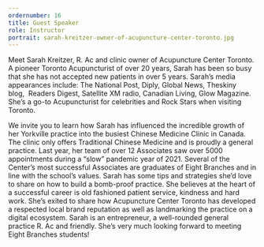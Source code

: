 ```yaml
---
ordernumber: 16
title: Guest Speaker
role: Instructor
portrait: sarah-kreitzer-owner-of-acupuncture-center-toronto.jpg
---
```

Meet Sarah Kreitzer, R. Ac and clinic owner of Acupuncture Center Toronto. A
pioneer Toronto Acupuncturist of over 20 years, Sarah has been so busy that she
has not accepted new patients in over 5 years. Sarah’s media appearances
include: The National Post, Diply, Global News, Theskiny blog,  Readers Digest,
Satellite XM radio, Canadian Living, Glow Magazine. She’s a go-to Acupuncturist
for celebrities and Rock Stars when visiting Toronto.


We invite you to learn how Sarah has influenced the incredible growth of her
Yorkville practice into the busiest Chinese Medicine Clinic in Canada. The clinic
only offers Traditional Chinese Medicine and is proudly a general practice. Last
year, her team of over 12 Associates saw over 5000 appointments during a “slow”
pandemic year of 2021. Several of the Center’s most successful Associates are
graduates of Eight Branches and in line with the school’s values. Sarah has some
tips and strategies she’d love to share on how to build a bomb-proof practice. She
believes at the heart of a successful career is old fashioned patient service,
kindness and hard work. She’s exited to share how Acupuncture Center Toronto
has developed a respected local brand reputation as well as landmarking the
practice on a digital ecosystem. Sarah is an entrepreneur, a well-rounded general
practice R. Ac and friendly. She’s very much looking forward to meeting Eight
Branches students!